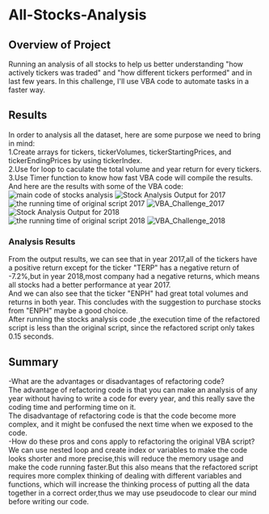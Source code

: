 # All-Stocks-Analysis
## Overview of Project
Running an analysis of all stocks to help us better understanding "how actively tickers was traded" and "how different tickers performed" and in last few years. In this challenge, I'll use VBA code to automate tasks in a faster way.
## Results
In order to analysis all the dataset, here are some purpose we need to bring in mind:<br/>
1.Create arrays for tickers, tickerVolumes, tickerStartingPrices, and tickerEndingPrices by using tickerIndex.<br/>
2.Use for loop to caculate the total volume and year return for every tickers.<br/>
3.Use Timer function to know how fast VBA code will compile the results.
And here are the results with some of the VBA code:
![main code of stocks analysis](https://user-images.githubusercontent.com/107179765/175507746-e62bd7da-43ec-4c8e-ac98-f28f1be09342.png)
![Stock Analysis Output for 2017](https://user-images.githubusercontent.com/107179765/175507780-7a335063-9c33-4a7f-8fe2-1184dbd3e6e1.png)<br/>
![the running time of original script 2017](https://user-images.githubusercontent.com/107179765/175652522-09f3f572-effc-478c-9250-dc651854925f.png)
![VBA_Challenge_2017](https://user-images.githubusercontent.com/107179765/175507826-dba2ae97-b603-422e-a64f-11f6d9175d8d.png)<br/>
![Stock Analysis Output for 2018](https://user-images.githubusercontent.com/107179765/175507805-93195e55-53b3-465b-b978-4658704b996d.png)<br/>
![the running time of original script 2018](https://user-images.githubusercontent.com/107179765/175652586-323694ab-c44e-4a5e-bc1a-32dd2d68f483.png)
![VBA_Challenge_2018](https://user-images.githubusercontent.com/107179765/175507846-59cc0c6e-1e46-4129-9d9c-beef4eefea6c.png)
### Analysis Results
From the output results, we can see that in year 2017,all of the tickers have a positive return except for the ticker "TERP" has a negative return of -7.2%,but in year 2018,most company had a negative returns, which means all stocks had a better performance at year 2017.<br/> 
And we can also see that the ticker "ENPH" had great total volumes and returns in both year. This concludes with the suggestion to purchase stocks from "ENPH" maybe a good choice.<br/>
After running the stocks analysis code ,the execution time of the refactored script is less than the original script, since the refactored script only takes 0.15 seconds.
## Summary
-What are the advantages or disadvantages of refactoring code?<br/>
 The advantage of refactoring code is that you can make an analysis of any year without having to write a code for every year, and this really save the coding time and performing time on it.<br/>
 The disadvantage of refactoring code is that the code become more complex, and it might be confused the next time when we exposed to the code.<br/>
-How do these pros and cons apply to refactoring the original VBA script?<br/>
 We can use nested loop and create index or variables to make the code looks shorter and more precise,this will reduce the memory usage and make the code running faster.But this also means that the refactored script requires more complex thinking of dealing with different variables and functions, which will increase the thinking process of putting all the data together in a correct order,thus we may use pseudocode to clear our mind before writing our code.
